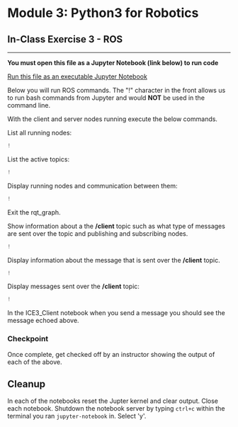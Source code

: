 # Module 3: Python3 for Robotics
## In-Class Exercise 3 - ROS
---

**You must open this file as a Jupyter Notebook (link below) to run code**

[Run this file as an executable Jupyter Notebook](http://localhost:8888/notebooks/ICE3_ROS.ipynb)


Below you will run ROS commands. The "!" character in the front allows us to run bash commands from Jupyter and would **NOT** be used in the command line.

With the client and server nodes running execute the below commands.

List all running nodes:


```python
!
```

List the active topics:


```python
!
```

Display running nodes and communication between them:


```python
!
```

Exit the rqt_graph.

Show information about a the **/client** topic such as what type of messages are sent over the topic and publishing and subscribing nodes.


```python
!
```

Display information about the message that is sent over the **/client** topic.


```python
!
```

Display messages sent over the **/client** topic:


```python
!
```

In the ICE3_Client notebook when you send a message you should see the message echoed above.

### Checkpoint
Once complete, get checked off by an instructor showing the output of each of the above.

## Cleanup
In each of the notebooks reset the Jupter kernel and clear output. Close each notebook. Shutdown the notebook server by typing `ctrl+c` within the terminal you ran `jupyter-notebook` in. Select 'y'.
